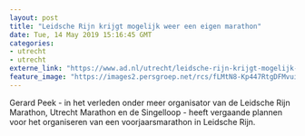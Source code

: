 ```yaml
---
layout: post
title: "Leidsche Rijn krijgt mogelijk weer een eigen marathon"
date: Tue, 14 May 2019 15:16:45 GMT
categories: 
- utrecht 
- utrecht 
externe_link: "https://www.ad.nl/utrecht/leidsche-rijn-krijgt-mogelijk-weer-een-eigen-marathon~afb49606/"
feature_image: "https://images2.persgroep.net/rcs/fLMtN8-Kp447RtgDFMvuicL0FAk/diocontent/54318484/_fitwidth/400/?appId=21791a8992982cd8da851550a453bd7f&quality=0.7"
---
```


Gerard Peek - in het verleden onder meer organisator van de Leidsche Rijn Marathon, Utrecht Marathon en de Singelloop - heeft vergaande plannen voor het organiseren van een voorjaarsmarathon in Leidsche Rijn.
